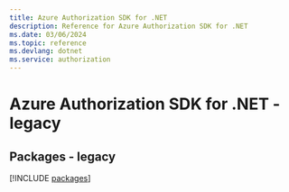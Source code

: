 ```yaml
---
title: Azure Authorization SDK for .NET
description: Reference for Azure Authorization SDK for .NET
ms.date: 03/06/2024
ms.topic: reference
ms.devlang: dotnet
ms.service: authorization
---
```

# Azure Authorization SDK for .NET - legacy
## Packages - legacy
[!INCLUDE [packages](authorization-index.md)]